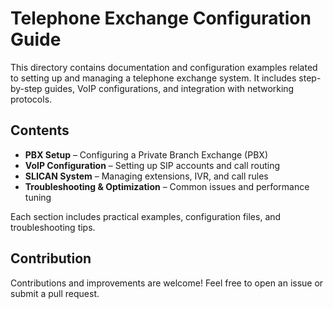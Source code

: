 # Telephone Exchange Configuration Guide

This directory contains documentation and configuration examples related to setting up and managing a telephone exchange system. It includes step-by-step guides, VoIP configurations, and integration with networking protocols.

## Contents

- **PBX Setup** – Configuring a Private Branch Exchange (PBX)  
- **VoIP Configuration** – Setting up SIP accounts and call routing  
- **SLICAN System** – Managing extensions, IVR, and call rules   
- **Troubleshooting & Optimization** – Common issues and performance tuning  

Each section includes practical examples, configuration files, and troubleshooting tips.

## Contribution

Contributions and improvements are welcome! Feel free to open an issue or submit a pull request.
